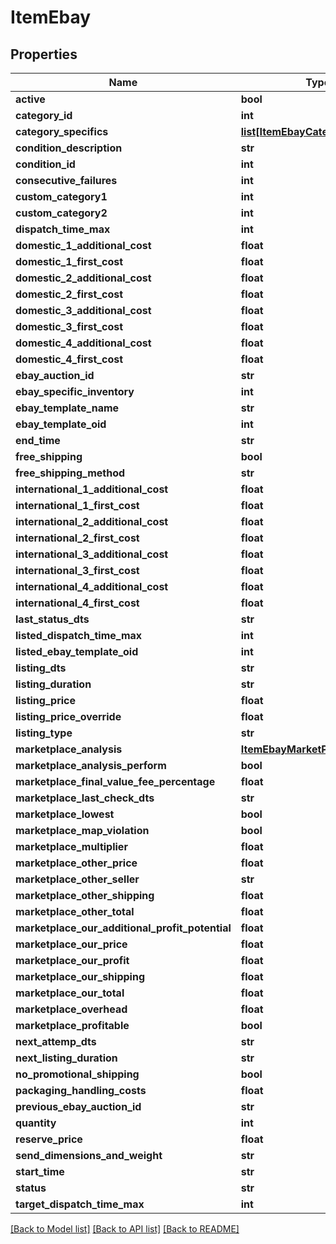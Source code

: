 # ItemEbay

## Properties
Name | Type | Description | Notes
------------ | ------------- | ------------- | -------------
**active** | **bool** |  | [optional] 
**category_id** | **int** |  | [optional] 
**category_specifics** | [**list[ItemEbayCategorySpecific]**](ItemEbayCategorySpecific.md) |  | [optional] 
**condition_description** | **str** |  | [optional] 
**condition_id** | **int** |  | [optional] 
**consecutive_failures** | **int** |  | [optional] 
**custom_category1** | **int** |  | [optional] 
**custom_category2** | **int** |  | [optional] 
**dispatch_time_max** | **int** |  | [optional] 
**domestic_1_additional_cost** | **float** |  | [optional] 
**domestic_1_first_cost** | **float** |  | [optional] 
**domestic_2_additional_cost** | **float** |  | [optional] 
**domestic_2_first_cost** | **float** |  | [optional] 
**domestic_3_additional_cost** | **float** |  | [optional] 
**domestic_3_first_cost** | **float** |  | [optional] 
**domestic_4_additional_cost** | **float** |  | [optional] 
**domestic_4_first_cost** | **float** |  | [optional] 
**ebay_auction_id** | **str** |  | [optional] 
**ebay_specific_inventory** | **int** |  | [optional] 
**ebay_template_name** | **str** |  | [optional] 
**ebay_template_oid** | **int** |  | [optional] 
**end_time** | **str** |  | [optional] 
**free_shipping** | **bool** |  | [optional] 
**free_shipping_method** | **str** |  | [optional] 
**international_1_additional_cost** | **float** |  | [optional] 
**international_1_first_cost** | **float** |  | [optional] 
**international_2_additional_cost** | **float** |  | [optional] 
**international_2_first_cost** | **float** |  | [optional] 
**international_3_additional_cost** | **float** |  | [optional] 
**international_3_first_cost** | **float** |  | [optional] 
**international_4_additional_cost** | **float** |  | [optional] 
**international_4_first_cost** | **float** |  | [optional] 
**last_status_dts** | **str** |  | [optional] 
**listed_dispatch_time_max** | **int** |  | [optional] 
**listed_ebay_template_oid** | **int** |  | [optional] 
**listing_dts** | **str** |  | [optional] 
**listing_duration** | **str** |  | [optional] 
**listing_price** | **float** |  | [optional] 
**listing_price_override** | **float** |  | [optional] 
**listing_type** | **str** |  | [optional] 
**marketplace_analysis** | [**ItemEbayMarketPlaceAnalysis**](ItemEbayMarketPlaceAnalysis.md) |  | [optional] 
**marketplace_analysis_perform** | **bool** |  | [optional] 
**marketplace_final_value_fee_percentage** | **float** |  | [optional] 
**marketplace_last_check_dts** | **str** |  | [optional] 
**marketplace_lowest** | **bool** |  | [optional] 
**marketplace_map_violation** | **bool** |  | [optional] 
**marketplace_multiplier** | **float** |  | [optional] 
**marketplace_other_price** | **float** |  | [optional] 
**marketplace_other_seller** | **str** |  | [optional] 
**marketplace_other_shipping** | **float** |  | [optional] 
**marketplace_other_total** | **float** |  | [optional] 
**marketplace_our_additional_profit_potential** | **float** |  | [optional] 
**marketplace_our_price** | **float** |  | [optional] 
**marketplace_our_profit** | **float** |  | [optional] 
**marketplace_our_shipping** | **float** |  | [optional] 
**marketplace_our_total** | **float** |  | [optional] 
**marketplace_overhead** | **float** |  | [optional] 
**marketplace_profitable** | **bool** |  | [optional] 
**next_attemp_dts** | **str** |  | [optional] 
**next_listing_duration** | **str** |  | [optional] 
**no_promotional_shipping** | **bool** |  | [optional] 
**packaging_handling_costs** | **float** |  | [optional] 
**previous_ebay_auction_id** | **str** |  | [optional] 
**quantity** | **int** |  | [optional] 
**reserve_price** | **float** |  | [optional] 
**send_dimensions_and_weight** | **str** |  | [optional] 
**start_time** | **str** |  | [optional] 
**status** | **str** |  | [optional] 
**target_dispatch_time_max** | **int** |  | [optional] 

[[Back to Model list]](../README.md#documentation-for-models) [[Back to API list]](../README.md#documentation-for-api-endpoints) [[Back to README]](../README.md)


